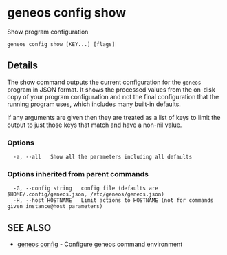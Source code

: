 # geneos config show

Show program configuration

```text
geneos config show [KEY...] [flags]
```

## Details

The show command outputs the current configuration for the `geneos`
program in JSON format. It shows the processed values from the
on-disk copy of your program configuration and not the final
configuration that the running program uses, which includes many
built-in defaults.

If any arguments are given then they are treated as a list of keys to
limit the output to just those keys that match and have a non-nil value.

### Options

```text
  -a, --all   Show all the parameters including all defaults
```

### Options inherited from parent commands

```text
  -G, --config string   config file (defaults are $HOME/.config/geneos.json, /etc/geneos/geneos.json)
  -H, --host HOSTNAME   Limit actions to HOSTNAME (not for commands given instance@host parameters)
```

## SEE ALSO

* [geneos config](geneos_config.md)	 - Configure geneos command environment
